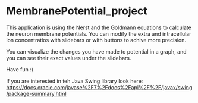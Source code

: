 # MembranePotential_project
This application is using the Nerst and the Goldmann equations to calculate the neuron membrane potentials.
You can modify the extra and intracellular ion concentratios with slidebars or with buttons to achive more precision.

You can visualize the changes you have made to potential in a graph, and you can see their exact values under the slidebars.

Have fun  :)

If you are interested in teh Java Swing library look here: https://docs.oracle.com/javase%2F7%2Fdocs%2Fapi%2F%2F/javax/swing/package-summary.html
